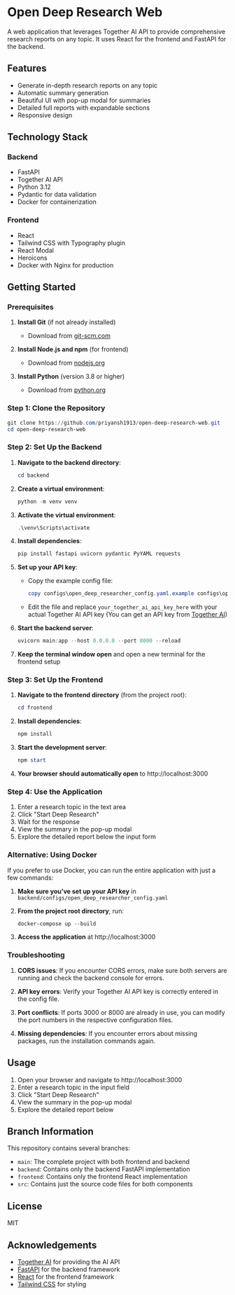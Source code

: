 # Open Deep Research Web

A web application that leverages Together AI API to provide comprehensive research reports on any topic. It uses React for the frontend and FastAPI for the backend.

## Features

- Generate in-depth research reports on any topic
- Automatic summary generation
- Beautiful UI with pop-up modal for summaries
- Detailed full reports with expandable sections
- Responsive design

## Technology Stack

### Backend
- FastAPI
- Together AI API
- Python 3.12
- Pydantic for data validation
- Docker for containerization

### Frontend
- React
- Tailwind CSS with Typography plugin
- React Modal
- Heroicons
- Docker with Nginx for production

## Getting Started

### Prerequisites

1. **Install Git** (if not already installed)
   - Download from [git-scm.com](https://git-scm.com/downloads)

2. **Install Node.js and npm** (for frontend)
   - Download from [nodejs.org](https://nodejs.org/)

3. **Install Python** (version 3.8 or higher)
   - Download from [python.org](https://python.org/)

### Step 1: Clone the Repository

```powershell
git clone https://github.com/priyansh1913/open-deep-research-web.git
cd open-deep-research-web
```

### Step 2: Set Up the Backend

1. **Navigate to the backend directory**:
   ```powershell
   cd backend
   ```

2. **Create a virtual environment**:
   ```powershell
   python -m venv venv
   ```

3. **Activate the virtual environment**:
   ```powershell
   .\venv\Scripts\activate
   ```

4. **Install dependencies**:
   ```powershell
   pip install fastapi uvicorn pydantic PyYAML requests
   ```

5. **Set up your API key**:
   - Copy the example config file:
     ```powershell
     copy configs\open_deep_researcher_config.yaml.example configs\open_deep_researcher_config.yaml
     ```
   - Edit the file and replace `your_together_ai_api_key_here` with your actual Together AI API key
     (You can get an API key from [Together AI](https://together.ai/))

6. **Start the backend server**:
   ```powershell
   uvicorn main:app --host 0.0.0.0 --port 8000 --reload
   ```

7. **Keep the terminal window open** and open a new terminal for the frontend setup

### Step 3: Set Up the Frontend

1. **Navigate to the frontend directory** (from the project root):
   ```powershell
   cd frontend
   ```

2. **Install dependencies**:
   ```powershell
   npm install
   ```

3. **Start the development server**:
   ```powershell
   npm start
   ```

4. **Your browser should automatically open** to http://localhost:3000

### Step 4: Use the Application

1. Enter a research topic in the text area
2. Click "Start Deep Research" 
3. Wait for the response
4. View the summary in the pop-up modal
5. Explore the detailed report below the input form

### Alternative: Using Docker

If you prefer to use Docker, you can run the entire application with just a few commands:

1. **Make sure you've set up your API key** in `backend/configs/open_deep_researcher_config.yaml`

2. **From the project root directory**, run:
   ```powershell
   docker-compose up --build
   ```

3. **Access the application** at http://localhost:3000

### Troubleshooting

1. **CORS issues**: If you encounter CORS errors, make sure both servers are running and check the backend console for errors.

2. **API key errors**: Verify your Together AI API key is correctly entered in the config file.

3. **Port conflicts**: If ports 3000 or 8000 are already in use, you can modify the port numbers in the respective configuration files.

4. **Missing dependencies**: If you encounter errors about missing packages, run the installation commands again.

## Usage

1. Open your browser and navigate to http://localhost:3000
2. Enter a research topic in the input field
3. Click "Start Deep Research"
4. View the summary in the pop-up modal
5. Explore the detailed report below

## Branch Information

This repository contains several branches:

- `main`: The complete project with both frontend and backend
- `backend`: Contains only the backend FastAPI implementation
- `frontend`: Contains only the frontend React implementation
- `src`: Contains just the source code files for both components

## License

MIT

## Acknowledgements

- [Together AI](https://together.ai/) for providing the AI API
- [FastAPI](https://fastapi.tiangolo.com/) for the backend framework
- [React](https://reactjs.org/) for the frontend framework
- [Tailwind CSS](https://tailwindcss.com/) for styling
